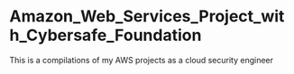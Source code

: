 # Amazon_Web_Services_Project_with_Cybersafe_Foundation
This is a compilations of my AWS projects as a cloud security engineer
